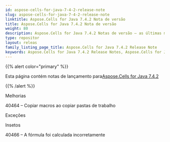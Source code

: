```yaml
---
id: aspose-cells-for-java-7-4-2-release-note
slug: aspose-cells-for-java-7-4-2-release-note
linktitle: Aspose.Cells for Java 7.4.2 Nota de versão
title: Aspose.Cells for Java 7.4.2 Nota de versão
weight: 80
description: Aspose.Cells for Java 7.4.2 Notas de versão – as últimas melhorias, novos recursos e correções
type: repositor
layout: releas
family_listing_page_title: Aspose.Cells for Java 7.4.2 Release Note
keywords: Aspose.Cells for Java 7.4.2 Release Notes, Aspose.Cells for Java 7.4.2 updates and fixe
---
```

{{% alert color="primary" %}} 

 Esta página contém notas de lançamento para[Aspose.Cells for Java 7.4.2](https://releases.aspose.com/cells/java/new-releases/aspose.cells-for-java-7.4.2/)

{{% /alert %}} 

 Melhorias

 40464 – Copiar macros ao copiar pastas de trabalho

 Exceções

Insetos

 40466 – A fórmula foi calculada incorretamente
